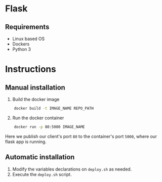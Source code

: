 # Flask

Requirements
------------
+ Linux based OS
+ Dockers
+ Python 3

Instructions
============

Manual installation
-------------------
1. Build the docker image
```bash
    docker build -t IMAGE_NAME REPO_PATH
```

2. Run the docker container
```bash
    docker run -p 80:5000 IMAGE_NAME
```
Here we publish our client's port `80` to the container's port `5000`, where our flask app is running.


Automatic installation
----------------------
1. Modify the variables declarations on `deploy.sh` as needed.
2. Execute the `deploy.sh` script.
